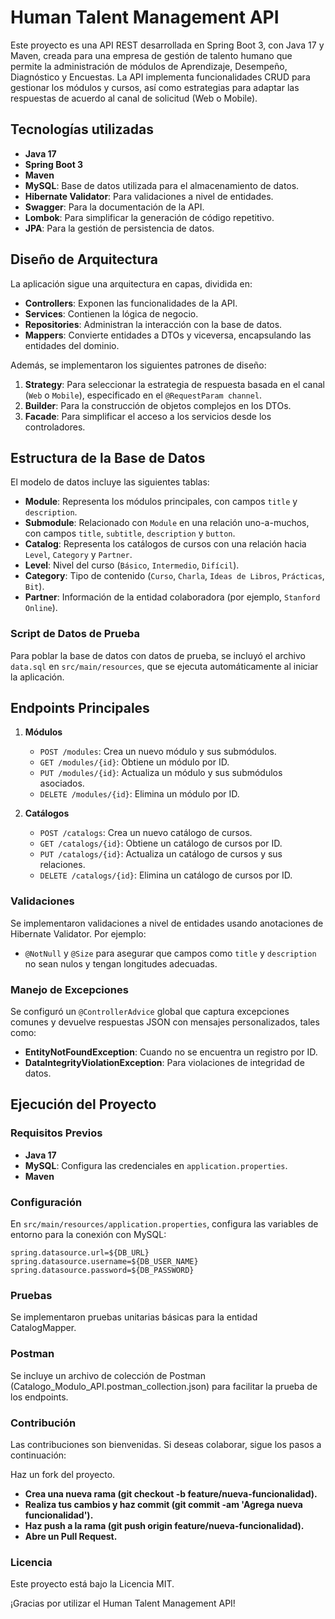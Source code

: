 # Human Talent Management API

Este proyecto es una API REST desarrollada en Spring Boot 3, con Java 17 y Maven, creada para una empresa de gestión de talento humano que permite la administración de módulos de Aprendizaje, Desempeño, Diagnóstico y Encuestas. La API implementa funcionalidades CRUD para gestionar los módulos y cursos, así como estrategias para adaptar las respuestas de acuerdo al canal de solicitud (Web o Mobile).

## Tecnologías utilizadas

- **Java 17**
- **Spring Boot 3**
- **Maven**
- **MySQL**: Base de datos utilizada para el almacenamiento de datos.
- **Hibernate Validator**: Para validaciones a nivel de entidades.
- **Swagger**: Para la documentación de la API.
- **Lombok**: Para simplificar la generación de código repetitivo.
- **JPA**: Para la gestión de persistencia de datos.

## Diseño de Arquitectura

La aplicación sigue una arquitectura en capas, dividida en:

- **Controllers**: Exponen las funcionalidades de la API.
- **Services**: Contienen la lógica de negocio.
- **Repositories**: Administran la interacción con la base de datos.
- **Mappers**: Convierte entidades a DTOs y viceversa, encapsulando las entidades del dominio.

Además, se implementaron los siguientes patrones de diseño:

1. **Strategy**: Para seleccionar la estrategia de respuesta basada en el canal (`Web` o `Mobile`), especificado en el `@RequestParam channel`.
2. **Builder**: Para la construcción de objetos complejos en los DTOs.
3. **Facade**: Para simplificar el acceso a los servicios desde los controladores.

## Estructura de la Base de Datos

El modelo de datos incluye las siguientes tablas:

- **Module**: Representa los módulos principales, con campos `title` y `description`.
- **Submodule**: Relacionado con `Module` en una relación uno-a-muchos, con campos `title`, `subtitle`, `description` y `button`.
- **Catalog**: Representa los catálogos de cursos con una relación hacia `Level`, `Category` y `Partner`.
- **Level**: Nivel del curso (`Básico`, `Intermedio`, `Difícil`).
- **Category**: Tipo de contenido (`Curso`, `Charla`, `Ideas de Libros`, `Prácticas`, `Bit`).
- **Partner**: Información de la entidad colaboradora (por ejemplo, `Stanford Online`).

### Script de Datos de Prueba

Para poblar la base de datos con datos de prueba, se incluyó el archivo `data.sql` en `src/main/resources`, que se ejecuta automáticamente al iniciar la aplicación.

## Endpoints Principales

1. **Módulos**
    - `POST /modules`: Crea un nuevo módulo y sus submódulos.
    - `GET /modules/{id}`: Obtiene un módulo por ID.
    - `PUT /modules/{id}`: Actualiza un módulo y sus submódulos asociados.
    - `DELETE /modules/{id}`: Elimina un módulo por ID.

2. **Catálogos**
    - `POST /catalogs`: Crea un nuevo catálogo de cursos.
    - `GET /catalogs/{id}`: Obtiene un catálogo de cursos por ID.
    - `PUT /catalogs/{id}`: Actualiza un catálogo de cursos y sus relaciones.
    - `DELETE /catalogs/{id}`: Elimina un catálogo de cursos por ID.

### Validaciones

Se implementaron validaciones a nivel de entidades usando anotaciones de Hibernate Validator. Por ejemplo:
- `@NotNull` y `@Size` para asegurar que campos como `title` y `description` no sean nulos y tengan longitudes adecuadas.

### Manejo de Excepciones

Se configuró un `@ControllerAdvice` global que captura excepciones comunes y devuelve respuestas JSON con mensajes personalizados, tales como:
- **EntityNotFoundException**: Cuando no se encuentra un registro por ID.
- **DataIntegrityViolationException**: Para violaciones de integridad de datos.

## Ejecución del Proyecto

### Requisitos Previos

- **Java 17**
- **MySQL**: Configura las credenciales en `application.properties`.
- **Maven**

### Configuración

En `src/main/resources/application.properties`, configura las variables de entorno para la conexión con MySQL:
```properties
spring.datasource.url=${DB_URL}
spring.datasource.username=${DB_USER_NAME}
spring.datasource.password=${DB_PASSWORD}
```

###  Pruebas
Se implementaron pruebas unitarias básicas para la entidad CatalogMapper.

###  Postman
Se incluye un archivo de colección de Postman (Catalogo_Modulo_API.postman_collection.json) para facilitar la prueba de los endpoints.

###  Contribución
Las contribuciones son bienvenidas. Si deseas colaborar, sigue los pasos a continuación:

Haz un fork del proyecto.
- **Crea una nueva rama (git checkout -b feature/nueva-funcionalidad).**
- **Realiza tus cambios y haz commit (git commit -am 'Agrega nueva funcionalidad').**
- **Haz push a la rama (git push origin feature/nueva-funcionalidad).**
- **Abre un Pull Request.**

### Licencia
Este proyecto está bajo la Licencia MIT.

¡Gracias por utilizar el Human Talent Management API!